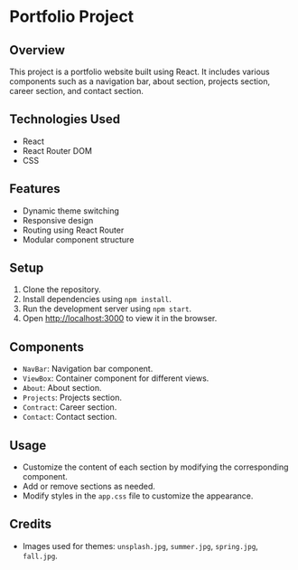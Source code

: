 # Portfolio Project

## Overview

This project is a portfolio website built using React. It includes various components such as a navigation bar, about section, projects section, career section, and contact section.

## Technologies Used

- React
- React Router DOM
- CSS

## Features

- Dynamic theme switching
- Responsive design
- Routing using React Router
- Modular component structure

## Setup

1. Clone the repository.
2. Install dependencies using `npm install`.
3. Run the development server using `npm start`.
4. Open [http://localhost:3000](http://localhost:3000) to view it in the browser.

## Components

- `NavBar`: Navigation bar component.
- `ViewBox`: Container component for different views.
- `About`: About section.
- `Projects`: Projects section.
- `Contract`: Career section.
- `Contact`: Contact section.

## Usage

- Customize the content of each section by modifying the corresponding component.
- Add or remove sections as needed.
- Modify styles in the `app.css` file to customize the appearance.

## Credits

- Images used for themes: `unsplash.jpg`, `summer.jpg`, `spring.jpg`, `fall.jpg`.
